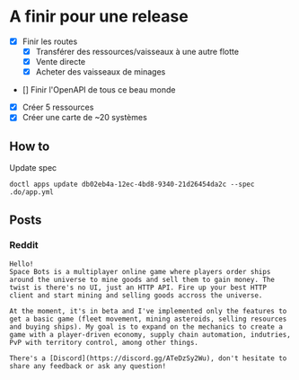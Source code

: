 # A finir pour une release

-   [x] Finir les routes
    -   [x] Transférer des ressources/vaisseaux à une autre flotte
    -   [x] Vente directe
    -   [x] Acheter des vaisseaux de minages
-   [] Finir l'OpenAPI de tous ce beau monde
-   [x] Créer 5 ressources
-   [x] Créer une carte de ~20 systèmes

## How to

Update spec

```
doctl apps update db02eb4a-12ec-4bd8-9340-21d26454da2c --spec .do/app.yml
```

## Posts

### Reddit

```
Hello!
Space Bots is a multiplayer online game where players order ships around the universe to mine goods and sell them to gain money. The twist is there's no UI, just an HTTP API. Fire up your best HTTP client and start mining and selling goods accross the universe.

At the moment, it's in beta and I've implemented only the features to get a basic game (fleet movement, mining asteroids, selling resources and buying ships). My goal is to expand on the mechanics to create a game with a player-driven economy, supply chain automation, indutries, PvP with territory control, among other things.

There's a [Discord](https://discord.gg/ATeDzSy2Wu), don't hesitate to share any feedback or ask any question!
```
